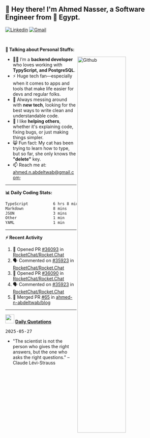 <!-- Your title -->
## 👋 Hey there! I'm Ahmed Nasser, a Software Engineer from 🚀 Egypt.
<!-- Your badges
You can use the website to generate badges: https://shields.io/
-->

[![Linkedin](https://img.shields.io/badge/-LinkedIn-blue?style=flat&logo=Linkedin&logoColor=white)](https://www.linkedin.com/in/ahmed-n-abdeltwab/)
[![Gmail](https://img.shields.io/badge/-Gmail-c14438?style=flat&logo=Gmail&logoColor=white)](mailto:ahmed.n.abdeltwab+githubProfile1@gmail.com)

&nbsp;

<!-- Talking about you -->
**🚀 Talking about Personal Stuffs:**

<!-- Any image aligned to the right. Beware the width -->
<img width="55%" align="right" alt="Github" src="https://raw.githubusercontent.com/onimur/.github/master/.resources/git-header.svg" />

- 👨‍💻 I’m a **backend developer** who loves working with **TypyScript, and PostgreSQL**.  
- ⚡ Huge tech fan—especially when it comes to apps and tools that make life easier for devs and regular folks.  
- 🌱 Always messing around with **new tech**, looking for the best ways to write clean and understandable code.  
- 🤝 I like **helping others**, whether it's explaining code, fixing bugs, or just making things simpler.  
- 😸 Fun fact: My cat has been trying to learn how to type, but so far, she only knows the **"delete"** key.  
- 📫 Reach me at: [ahmed.n.abdeltwab@gmail.com](mailto:ahmed.n.abdeltwab+githubProfile2@gmail.com);

---

**📊 Daily Coding Stats:**
<!--START_SECTION:waka-->

```txt
TypeScript           6 hrs 8 mins    ████████████████████████░   95.97 %
Markdown             8 mins          ▓░░░░░░░░░░░░░░░░░░░░░░░░   02.29 %
JSON                 3 mins          ▒░░░░░░░░░░░░░░░░░░░░░░░░   00.86 %
Other                1 min           ░░░░░░░░░░░░░░░░░░░░░░░░░   00.46 %
YAML                 1 min           ░░░░░░░░░░░░░░░░░░░░░░░░░   00.31 %
```

<!--END_SECTION:waka-->

---

**:zap: Recent Activity**

<!--START_SECTION:activity-->
1. 💪 Opened PR [#36093](https://github.com/RocketChat/Rocket.Chat/pull/36093) in [RocketChat/Rocket.Chat](https://github.com/RocketChat/Rocket.Chat)
2. 🗣 Commented on [#35923](https://github.com/RocketChat/Rocket.Chat/issues/35923#issuecomment-2913165309) in [RocketChat/Rocket.Chat](https://github.com/RocketChat/Rocket.Chat)
3. 💪 Opened PR [#36090](https://github.com/RocketChat/Rocket.Chat/pull/36090) in [RocketChat/Rocket.Chat](https://github.com/RocketChat/Rocket.Chat)
4. 🗣 Commented on [#35923](https://github.com/RocketChat/Rocket.Chat/issues/35923#issuecomment-2912701320) in [RocketChat/Rocket.Chat](https://github.com/RocketChat/Rocket.Chat)
5. 🎉 Merged PR [#65](https://github.com/ahmed-n-abdeltwab/blog/pull/65) in [ahmed-n-abdeltwab/blog](https://github.com/ahmed-n-abdeltwab/blog)
<!--END_SECTION:activity-->



---

**<img src="https://emojis.slackmojis.com/emojis/images/1621024394/39092/cat-roll.gif?1621024394" width="28" /> <a href="https://github.com/ahmed-n-abdeltwab/ahmed-n-abdeltwab/blob/master/quotations.md"> Daily Quotations</a>**



<kbd>2025-05-27</kbd>

- "The scientist is not the person who gives the right answers, but the one who asks the right questions." – Claude Lévi-Strauss

<!-- Randomly taken from quotations.md -->
